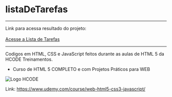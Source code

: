 # listaDeTarefas

<hr>

Link para acessa resultado do projeto:
<br>
<br>
<a href="https://miltonferreira.github.io/listaDeTarefas/" target="_blank">Acesse a Lista de Tarefas</a>
<hr>

Codigos em HTML, CSS e JavaScript feitos durante as aulas de HTML 5 da HCODE Treinamentos.

- Curso de HTML 5 COMPLETO e com Projetos Práticos para WEB

<image src="https://avatars1.githubusercontent.com/u/17248991?s=200&v=4" alt="Logo HCODE">

Link: https://www.udemy.com/course/web-html5-css3-javascript/